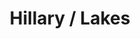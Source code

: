 ---
ee_id_thing: '4175'
site: '1'
type: '2'
inv_num: 2014-097
url: 2014-097-hillary-lakes
title: Hillary / Lakes
year: '2014'
display_year: '2014'
medium: 1920x1080 H.264/MPEG-4 Part 10 looped digital file (from ​lossless ​Quicktime
  Animation master), media player, 70” flatscreen, armature, various cables
dims: 79 x 36 1/2 x 11 inches
pitch: ''
ps: ''
live_url: ''
related: ''
youtube: ''
related_code: ''
imgs: hillary-lakes-2014-097-full-still-3-database-team.jpg
subheading: ''
download: ''
add_credit: ''
commission: ''
layout: things-i-made
---